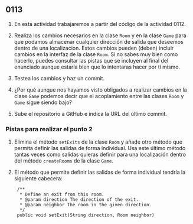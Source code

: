## 0113

1. En esta actividad trabajaremos a partir del código de la actividad 0112.

2. Realiza los cambios necesarios en la clase `Room` y en la clase `Game` para que podamos almacenar cualquier dirección de salida que deseemos dentro de una localizacion. Estos cambios pueden (deben) incluir cambios en la interfaz de la clase `Room`. Si no sabes muy bien como hacerlo, puedes consultar las pistas que se incluyen al final del enunciado aunque estaría bien que lo intentaras hacer por tí mismo.

3. Testea los cambios y haz un commit.

4. ¿Por qué aunque nos hayamos visto obligados a realizar cambios en la clase `Game` podemos decir que el acoplamiento entre las clases `Room` y `Game` sigue siendo bajo?

5. Sube el repositorio a GitHub e indica la URL del último commit.

### Pistas para realizar el punto 2

1. Elimina el método `setExits` de la clase `Room` y añade otro método que permita definir las salidas de forma individual. Usa este último método tantas veces como salidas quieras definir para una localización dentro del método `createRooms` de la clase `Game`.

2. El método que permite definir las salidas de forma individual tendría la siguiente cabecera:

        /**
         * Define an exit from this room.
         * @param direction The direction of the exit.
         * @param neighbor The room in the given direction.
         */
        public void setExit(String direction, Room neighbor)
